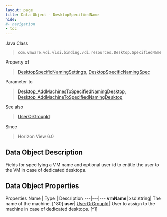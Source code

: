```yaml
---
layout: page
title: Data Object - DesktopSpecifiedName
hide:
#- navigation
- toc
---
```






Java Class
> `com.vmware.vdi.vlsi.binding.vdi.resources.Desktop.SpecifiedName`

Property of
> [DesktopSpecificNamingSettings](vdi.resources.Desktop.SpecificNamingSettings.md#field_detail), [DesktopSpecificNamingSpec](vdi.resources.Desktop.SpecificNamingSpec.md#field_detail)

Parameter to
> [Desktop_AddMachinesToSpecifiedNamingDesktop](vdi.resources.Desktop.md#addMachinesToSpecifiedNamingDesktop), [Desktop_AddMachineToSpecifiedNamingDesktop](vdi.resources.Desktop.md#addMachineToSpecifiedNamingDesktop)

See also
> [UserOrGroupId](vdi.entity.UserOrGroupId.md)

Since
> Horizon View 6.0


## Data Object Description

Fields for specifying a VM name and optional user id to entitle the user to the VM in case of dedicated desktops.

## Data Object Properties
Properties
Name |  Type |  Description
---|---|---
**vmName**|  xsd:string|  The name of the machine. [^80]
**user**| [UserOrGroupId](vdi.entity.UserOrGroupId.md)|  User to assign to the machine in case of dedicated desktops. [^1]
 


 
